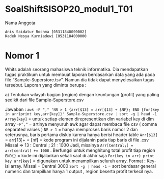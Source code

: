 # SoalShiftSISOP20_modul1_T01

Nama Anggota

    Anis Saidatur Rochma [05311840000002]
    Kadek Nesya Kurniadewi [0531184000000

# Nomor 1

Whits adalah seorang mahasiswa teknik informatika. Dia mendapatkan tugas praktikum
untuk membuat laporan berdasarkan data yang ada pada file “Sample-Superstore.tsv”.
Namun dia tidak dapat menyelesaikan tugas tersebut. Laporan yang diminta berupa :

a) Tentukan wilayah bagian (region) dengan keuntungan (profit) yang paling sedikit dari file Sample-Superstore.csv

Jawaban : 
`awk -F "," 'NR > 1 {arr[$13] = arr[$13] + $NF}; END {for(key in arr)print key,arr[key]}' Sample-Superstore.csv | sort -g | head -1`
`Array[key]` = untuk setiap elemen direpresentikan dlm variabel key di dlm array
`-F”,”` = artinya menyuruh awk agar dapat membaca file csv ( comma separated values )
`NR > 1` = hanya memproses baris nomor 2 dan seterusnya, baris pertama diskip karena hanya berisi header table
`Arr[$13]` = arr[$13] += [$nf] = kode program ini dijalanin pada tiap baris di file .csv
Missal => 13 : Central ; 21 : 1000
Jadi, misalnya `Arr[Central;] = arr[central] += 1000` . Berfungsi untuk menghitung total profit tiap region
`END{}` = kode ini dijalankan sekali saat di akhir saja
`For(key in arr) print key arr[key]` = digunakan untuk menampilkan seluruh array. Format : Key-isi array. Missal = Central 3000
`Sort -g | head -1` = sort berdasar general numeric dan tampilkan hanya 1 output , region beserta profit terkecil nya.

